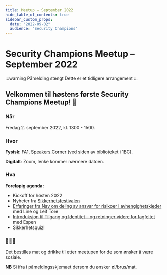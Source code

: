 ```yaml
---
title: Meetup – September 2022
hide_table_of_contents: true
sidebar_custom_props:
  date: "2022-09-02"
  audience: "Security Champions"
---
```


# Security Champions Meetup – September 2022

:::warning Påmelding stengt
Dette er et tidligere arrangement
:::

## Velkommen til høstens første Security Champions Meetup! 🥳

### Når

Fredag 2. september 2022, kl. 1300 - 1500.

### Hvor

**Fysisk**: FA1, [Speakers Corner](https://navno.sharepoint.com/sites/enhet-arbeids-og-velferdsdirektoratet/SitePages/Speakers-Corner.aspx) (ved siden av biblioteket i 1BC).

**Digitalt**: Zoom, lenke kommer nærmere datoen.

### Hva

**Foreløpig agenda:**

- Kickoff for høsten 2022
- Nyheter fra [Sikkerhetsfestivalen](https://sikkerhetsfestivalen.no/)
- [Erfaringer fra Nav om deling av ansvar for risikoer i avhengighetskjeder](https://sikkerhetsfestivalen.no/bidrag2022/line-spongsveen-og-leif-tore-lovmo) med Line og Leif Tore
- [Introduksjon til Tilgang og Identitet – og retninger videre for fagfeltet](https://sikkerhetsfestivalen.no/bidrag2022/espen-bago) med Espen
- Sikkerhetsquiz!

### 🍕🍺🥤

Det bestilles mat og drikke til etter meetupen for de som ønsker å være sosiale.

**NB** Si ifra i påmeldingsskjemaet dersom du ønsker øl/brus/mat.
